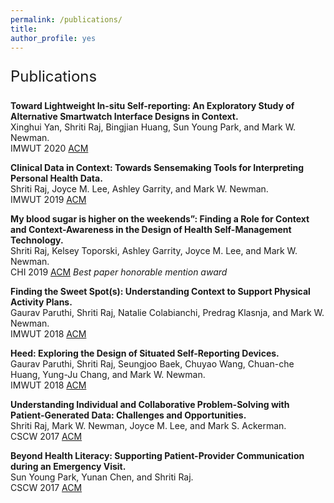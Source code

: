 ```yaml
---
permalink: /publications/
title: 
author_profile: yes
---
```


<style>
.cite_text{
  font-family: arial;
  font-size: 12pt;
}
</style>

<p style="font-size: 18pt; font-style: bold;">Publications</p>

**Toward Lightweight In-situ Self-reporting: An Exploratory Study of Alternative Smartwatch Interface Designs in Context.**\
Xinghui Yan, Shriti Raj, Bingjian Huang, Sun Young Park, and Mark W. Newman.\
IMWUT 2020  [ACM](https://dl.acm.org/doi/abs/10.1145/3432212)


**Clinical Data in Context: Towards Sensemaking Tools for Interpreting Personal Health Data.**\
Shriti Raj, Joyce M. Lee, Ashley Garrity, and Mark W. Newman.\
IMWUT 2019 [ACM](https://dl.acm.org/doi/abs/10.1145/3314409) 

**My blood sugar is higher on the weekends”: Finding a Role for Context and Context-Awareness in the Design of Health Self-Management Technology.**\
Shriti Raj, Kelsey Toporski, Ashley Garrity, Joyce M. Lee, and Mark W. Newman.\
CHI 2019 [ACM](https://dl.acm.org/doi/abs/10.1145/3290605.3300349) *Best paper honorable mention award*


**Finding the Sweet Spot(s): Understanding Context to Support Physical Activity Plans.**\
Gaurav Paruthi, Shriti Raj, Natalie Colabianchi, Predrag Klasnja, and Mark W. Newman.\
IMWUT 2018 [ACM](https://dl.acm.org/doi/abs/10.1145/3191761)


**Heed: Exploring the Design of Situated Self-Reporting Devices.**\
Gaurav Paruthi, Shriti Raj, Seungjoo Baek, Chuyao Wang, Chuan-che Huang, Yung-Ju Chang, and Mark W. Newman.\
IMWUT 2018 [ACM](https://dl.acm.org/doi/abs/10.1145/3264942)


**Understanding Individual and Collaborative Problem-Solving with Patient-Generated Data: Challenges and Opportunities.**\
Shriti Raj, Mark W. Newman, Joyce M. Lee, and Mark S. Ackerman.\
CSCW 2017 [ACM](https://dl.acm.org/doi/abs/10.1145/3134723)


**Beyond Health Literacy: Supporting Patient-Provider Communication during an Emergency Visit.**\
Sun Young Park, Yunan Chen, and Shriti Raj.\
CSCW 2017 [ACM](https://dl.acm.org/doi/abs/10.1145/2998181.2998357)








